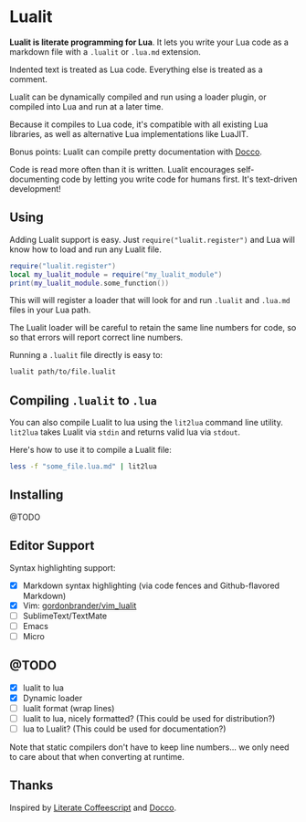 # Lualit

**Lualit is literate programming for Lua**. It lets you write your Lua code as
a markdown file with a `.lualit` or `.lua.md` extension.

Indented text is treated as Lua code. Everything else is treated as a comment.

Lualit can be dynamically compiled and run using a loader plugin, or compiled
into Lua and run at a later time.

Because it compiles to Lua code, it's compatible with all existing Lua
libraries, as well as alternative Lua implementations like LuaJIT.

Bonus points: Lualit can compile pretty documentation with
[Docco](https://jashkenas.github.io/docco/).

Code is read more often than it is written. Lualit encourages self-documenting
code by letting you write code for humans first. It's text-driven development!

## Using

Adding Lualit support is easy. Just `require("lualit.register")` and Lua will
know how to load and run any Lualit file.

```lua
require("lualit.register")
local my_lualit_module = require("my_lualit_module")
print(my_lualit_module.some_function())
```

This will will register a loader that will look for and run `.lualit` and
`.lua.md` files in your Lua path.

The Lualit loader will be careful to retain the same line numbers for code, so
so that errors will report correct line numbers.

Running a `.lualit` file directly is easy to:

```bash
lualit path/to/file.lualit
```

## Compiling `.lualit` to `.lua`

You can also compile Lualit to lua using the `lit2lua` command line utility.
`lit2lua` takes Lualit via `stdin` and returns valid lua via `stdout`.

Here's how to use it to compile a Lualit file:

```bash
less -f "some_file.lua.md" | lit2lua
```

## Installing

@TODO

## Editor Support

Syntax highlighting support:

- [x] Markdown syntax highlighting (via code fences and Github-flavored Markdown)
- [x] Vim: [gordonbrander/vim_lualit](github.com/gordonbrander/vim_lualit)
- [ ] SublimeText/TextMate
- [ ] Emacs
- [ ] Micro

## @TODO

- [x] lualit to lua
- [x] Dynamic loader
- [ ] lualit format (wrap lines)
- [ ] lualit to lua, nicely formatted? (This could be used for distribution?)
- [ ] lua to Lualit? (This could be used for documentation?)

Note that static compilers don't have to keep line numbers... we only
need to care about that when converting at runtime.

## Thanks

Inspired by [Literate Coffeescript](https://github.com/jashkenas/coffeescript/issues/1786) and [Docco](https://jashkenas.github.io/docco/).